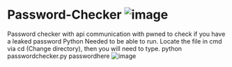 # Password-Checker ![image](https://user-images.githubusercontent.com/116701630/200211425-64053779-4a02-4fd6-8e8c-ffb352db67ee.png)

Password checker with api communication with pwned to check if you have a leaked password 
Python Needed to be able to run.
Locate the file in cmd via cd (Change directory), then you will need to type.    python passwordchecker.py passwordhere
![image](https://user-images.githubusercontent.com/116701630/200211462-438cf7b9-bd75-48f7-86a8-29908bf529ed.png)
